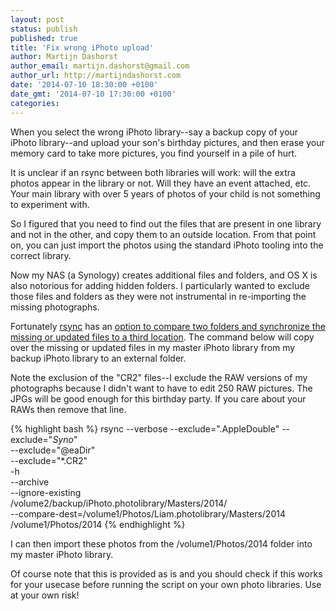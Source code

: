 ```yaml
---
layout: post
status: publish
published: true
title: 'Fix wrong iPhoto upload'
author: Martijn Dashorst
author_email: martijn.dashorst@gmail.com
author_url: http://martijndashorst.com
date: '2014-07-10 18:30:00 +0100'
date_gmt: '2014-07-10 17:30:00 +0100'
categories:
---
```


When you select the wrong iPhoto library--say a backup copy of your
iPhoto library--and upload your son's birthday pictures, and then erase
your memory card to take more pictures, you find yourself in a pile of
hurt.

It is unclear if an rsync between both libraries will work: will the
extra photos appear in the library or not. Will they have an event
attached, etc. Your main library with over 5 years of photos of your
child is not something to experiment with.

So I figured that you need to find out the files that are present in one library and not in the other, and copy them to an outside location. From that point on, you can just import the photos using the standard iPhoto tooling into the correct library.

Now my NAS (a Synology) creates additional files and folders, and OS X
is also notorious for adding hidden folders. I particularly wanted to
exclude those files and folders as they were not instrumental in
re-importing the missing photographs.

Fortunately [rsync][1] has an [option to compare two folders and
synchronize the missing or updated files to a third location][2]. The
command below will copy over the missing or updated files in my master
iPhoto library from my backup iPhoto library to an external folder.

Note the exclusion of the "CR2" files--I exclude the RAW versions of my
photographs because I didn't want to have to edit 250 RAW pictures. The
JPGs will be good enough for this birthday party. If you care about
your RAWs then remove that line.

{% highlight bash %}
rsync --verbose --exclude=".AppleDouble" --exclude="*Syno*" \
      --exclude="@eaDir" \
      --exclude="*.CR2"  \
      -h  \
      --archive  \
      --ignore-existing  \
      /volume2/backup/iPhoto.photolibrary/Masters/2014/ \
      --compare-dest=/volume1/Photos/Liam.photolibrary/Masters/2014 \
      /volume1/Photos/2014
{% endhighlight %}

I can then import these photos from the /volume1/Photos/2014 folder
into my master iPhoto library. 

Of course note that this is provided as is and you should check if this
works for your usecase before running the script on your own photo
libraries. Use at your own risk!

[1]: http://rsync.samba.org/ftp/rsync/rsync.html
[2]: http://serverfault.com/questions/506005/compare-2-directories-and-copy-differences-in-a-3rd-directory
